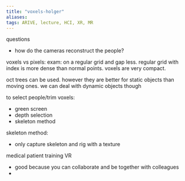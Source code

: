 ```yaml
---
title: "voxels-holger"
aliases: 
tags: ARIVE, lecture, HCI, XR, MR
---
```



questions
- how do the cameras reconstruct the people?


voxels vs pixels: exam: on a regular grid and gap less. regular grid with index is more dense than normal points. voxels are very compact.

oct trees can be used. however they are better for static objects than moving ones. we can deal with dynamic objects though


to select people/trim voxels:
- green screen
- depth selection
- skeleton method

skeleton method:
- only capture skeleton and rig with a texture

medical patient training VR
- good because you can collaborate and be together with colleagues
- 